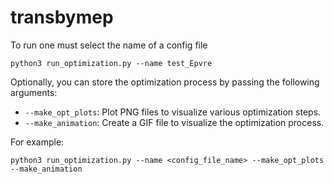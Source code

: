 # transbymep

To run one must select the name of a config file
```
python3 run_optimization.py --name test_Epvre
```

Optionally, you can store the optimization process by passing the following arguments:

- `--make_opt_plots`: Plot PNG files to visualize various optimization steps.
- `--make_animation`: Create a GIF file to visualize the optimization process.

For example:

```
python3 run_optimization.py --name <config_file_name> --make_opt_plots --make_animation
```
